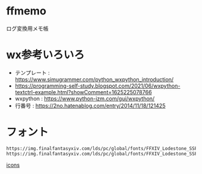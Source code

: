 # ffmemo
ログ変換用メモ帳

# wx参考いろいろ
* テンプレート : https://www.simugrammer.com/python_wxpython_introduction/
* https://programming-self-study.blogspot.com/2021/06/wxpython-textctrl-example.html?showComment=1625225078766
* wxpython : https://www.python-izm.com/gui/wxpython/
* 行番号 : https://2no.hatenablog.com/entry/2014/11/18/121425

# フォント
```
https://img.finalfantasyxiv.com/lds/pc/global/fonts/FFXIV_Lodestone_SSF.woff
https://img.finalfantasyxiv.com/lds/pc/global/fonts/FFXIV_Lodestone_SSF.ttf
```

[icons](https://thewakingsands.github.io/ffxiv-axis-font-icons/)
